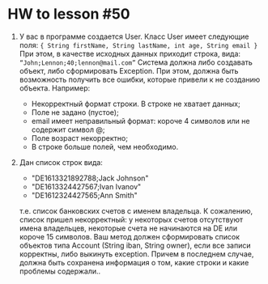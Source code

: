 # HW to lesson #50

1. У вас в программе создается User. Класс User имеет следующие поля:
`{ String firstName, String lastName, int age, String email }`
При этом, в качестве исходных данных приходит строка, вида:
`“John;Lennon;40;lennon@mail.com”`
Система должна либо создавать объект, либо cформировать Exception.
При этом, должна быть возможность получить все ошибки, которые привели к не созданию объекта.
Например:
   * Некорректный формат строки. В строке не хватает данных;
   * Поле не задано (пустое);
   * email имеет неправильный  формат: короче 4 символов или не содержит символ @;
   * Поле возраст некорректно;
   * В строке больше полей, чем необходимо.

2. Дан список строк вида:  
   * "DE1613321892788;Jack Johnson"  
   * "DE1613324427567;Ivan Ivanov"  
   * "DE1612324427565;Ann Smith"
   
   т.е. список банковских счетов с именем владельца.
К сожалению, список пришел некорректный: у некоторых счетов отсутствуют имена владельцев, некоторые счета не начинаются на DE или короче 15 символов.  Ваш метод должен  сформировать список объектов типа Account (String iban, String owner), если все записи корректны, либо выкинуть exception. Причем в последнем случае, должна быть сохранена информация о том, какие строки и какие проблемы содержали..

